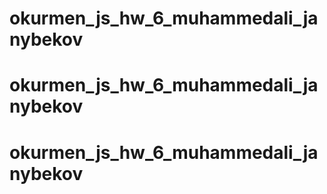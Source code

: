 # okurmen_js_hw_6_muhammedali_janybekov
# okurmen_js_hw_6_muhammedali_janybekov
# okurmen_js_hw_6_muhammedali_janybekov
